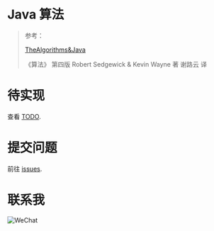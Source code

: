 # Java 算法

> 参考：
>
> [TheAlgorithms&Java](https://github.com/TheAlgorithms/Java) 
>
> 《算法》 第四版 Robert Sedgewick & Kevin Wayne 著 谢路云 译

# 待实现
查看 [TODO](https://github.com/zsy0216/JavaAlgorithms/blob/master/LIST.md). 

# 提交问题
前往 [issues](https://github.com/zsy0216/JavaAlgorithms/issues/new). 

# 联系我
![WeChat](https://gitee.com/Ep_tassel/typora-image/raw/master/typora/e906d660515ab1324c18c41bf93a2a7.jpg)